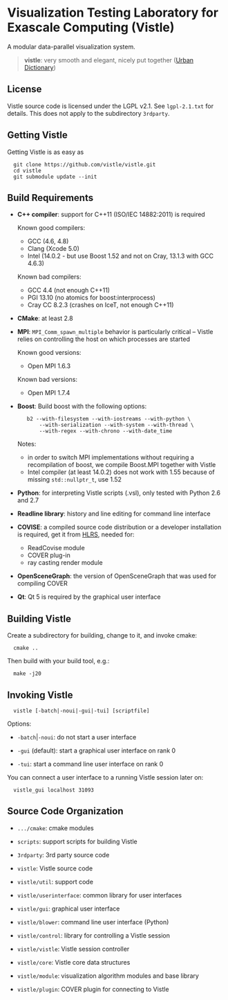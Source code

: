 Visualization Testing Laboratory for Exascale Computing (Vistle)
================================================================

A modular data-parallel visualization system.

> **vistle**:
>	very smooth and elegant, nicely put together ([Urban Dictionary](http://www.urbandictionary.com/define.php?term=vistle))


License
-------

Vistle source code is licensed under the LGPL v2.1. See `lgpl-2.1.txt` for
details. This does not apply to the subdirectory `3rdparty`.


Getting Vistle
--------------

Getting Vistle is as easy as

      git clone https://github.com/vistle/vistle.git
      cd vistle
      git submodule update --init


Build Requirements
------------------

- **C++ compiler**:
  support for C++11 (ISO/IEC 14882:2011) is required

  Known good compilers:
  - GCC (4.6, 4.8)
  - Clang (Xcode 5.0)
  - Intel (14.0.2 - but use Boost 1.52 and not on Cray, 13.1.3 with GCC 4.6.3)
  
  Known bad compilers:
  - GCC 4.4 (not enough C++11)
  - PGI 13.10 (no atomics for boost:interprocess)
  - Cray CC 8.2.3 (crashes on IceT, not enough C++11)

- **CMake**:
  at least 2.8

- **MPI**:
  `MPI_Comm_spawn_multiple` behavior is particularly critical – Vistle relies on controlling the host on which processes are started

  Known good versions:
  - Open MPI 1.6.3
  
  Known bad versions:
  
  - Open MPI 1.7.4

- **Boost**:
  Build boost with the following options:

         b2 --with-filesystem --with-iostreams --with-python \
             --with-serialization --with-system --with-thread \
             --with-regex --with-chrono --with-date_time
     Notes:
     - in order to switch MPI implementations without requiring a recompilation of boost, we compile Boost.MPI together with Vistle
     - Intel compiler (at least 14.0.2) does not work with 1.55 because of missing `std::nullptr_t`, use 1.52

- **Python**:
  for interpreting Vistle scripts (.vsl), only tested with Python 2.6 and 2.7

- **Readline library**:
  history and line editing for command line interface

- **COVISE**:
  a compiled source code distribution or a developer installation is required,
  get it from [HLRS](http://www.hlrs.de/organization/av/vis/covise/support/download/),
  needed for:
  
  - ReadCovise module
  - COVER plug-in
  - ray casting render module

- **OpenSceneGraph**:
  the version of OpenSceneGraph that was used for compiling COVER

- **Qt**:
  Qt 5 is required by the graphical user interface


Building Vistle
---------------

Create a subdirectory for building, change to it, and invoke cmake:

      cmake ..

Then build with your build tool, e.g.:

      make -j20

Invoking Vistle
---------------

      vistle [-batch|-noui|-gui|-tui] [scriptfile]

Options:

* `-batch`|`-noui`:
  do not start a user interface

* `-gui` (default):
  start a graphical user interface on rank 0

* `-tui`:
  start a command line user interface on rank 0

You can connect a user interface to a running Vistle session later on:

      vistle_gui localhost 31093



Source Code Organization
------------------------

- `.../cmake`:
  cmake modules

- `scripts`:
  support scripts for building Vistle

- `3rdparty`:
  3rd party source code

- `vistle`:
  Vistle source code

- `vistle/util`:
  support code

- `vistle/userinterface`:
  common library for user interfaces

- `vistle/gui`:
  graphical user interface

- `vistle/blower`:
  command line user interface (Python)

- `vistle/control`:
  library for controlling a Vistle session

- `vistle/vistle`:
  Vistle session controller

- `vistle/core`:
  Vistle core data structures

- `vistle/module`:
  visualization algorithm modules and base library

- `vistle/plugin`:
  COVER plugin for connecting to Vistle

